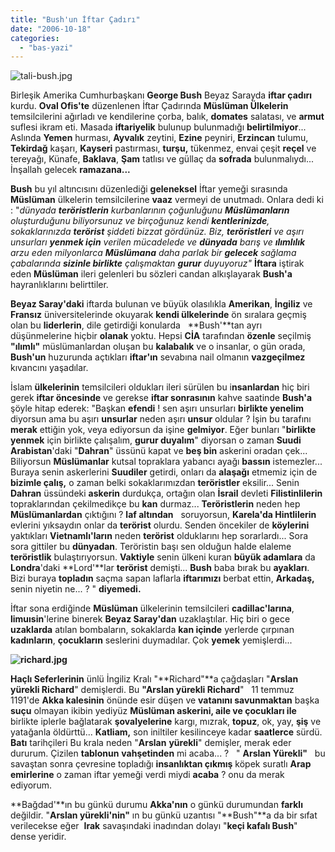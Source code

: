 ```yaml
---
title: "Bush'un İftar Çadırı"
date: "2006-10-18"
categories: 
  - "bas-yazi"
---
```


![tali-bush.jpg](/uploads/2006/10/tali-bush.kucukresim.jpg)  

Birleşik Amerika Cumhurbaşkanı **George Bush** Beyaz Sarayda **iftar çadırı** kurdu. **Oval Ofis'te** düzenlenen İftar Çadırında **Müslüman Ülkelerin** temsilcilerini ağırladı ve kendilerine çorba, balık, **domates** salatası, ve **armut** suflesi ikram eti. Masada **iftariyelik** bulunup bulunmadığı **belirtilmiyor**... Aslında **Yemen** hurması, **Ayvalık** zeytini, **Ezine** peyniri, **Erzincan** tulumu, **Tekirdağ** kaşarı, **Kayseri** pastırması, **turşu,** tükenmez, envai çeşit **reçel** ve tereyağı, Künafe, **Baklava**, **Şam** tatlısı ve güllaç da **sofrada** bulunmalıydı... İnşallah gelecek **ramazana...**

**Bush** bu yıl altıncısını düzenlediği **geleneksel** İftar yemeği sırasında **Müslüman** ülkelerin temsilcilerine **vaaz** vermeyi de unutmadı. Onlara dedi ki : "_dünyada **teröristlerin** kurbanlarının çoğunluğunu **Müslümanların** oluşturduğunu biliyorsunuz ve birçoğunuz kendi **kentlerinizde**, sokaklarınızda **terörist** şiddeti bizzat gördünüz. Biz, **teröristleri** ve aşırı unsurları **yenmek için** verilen mücadelede ve **dünyada** barış ve **ılımlılık** arzu eden milyonlarca **Müslümana** daha parlak bir **gelecek** sağlama çabalarında **sizinle birlikte** çalışmaktan **gurur** duyuyoruz"_ **İftara** iştirak eden **Müslüman** ileri gelenleri bu sözleri candan alkışlayarak **Bush'a** hayranlıklarını belirttiler.

**Beyaz Saray'daki** iftarda bulunan ve büyük olasılıkla **Amerikan**, **İngiliz** ve **Fransız** üniversitelerinde okuyarak **kendi ülkelerinde** ön sıralara geçmiş olan bu **liderlerin**, dile getirdiği konularda   **Bush'**tan ayrı düşünmelerine hiçbir **olanak** yoktu. Hepsi **CİA** tarafından **özenle** seçilmiş **"ılımlı"** müslümanlardan oluşan bu **kalabalık** ve o insanlar, o gün orada, **Bush'un** huzurunda açtıkları **iftar'ın** sevabına nail olmanın **vazgeçilmez** kıvancını yaşadılar.

İslam **ülkelerinin** temsilcileri oldukları ileri sürülen bu i**nsanlardan** hiç biri gerek **iftar öncesinde** ve gerekse **iftar sonrasının** kahve saatinde **Bush'a** şöyle hitap ederek: "Başkan **efendi** ! sen aşırı unsurları **birlikte yenelim** diyorsun ama bu aşırı **unsurlar** neden aşırı **unsur** oldular ? İşin bu tarafını **merak** ettiğin yok, veya ediyorsun da işine **gelmiyor**. Eğer bunları "**birlikte yenmek** için birlikte çalışalım, **gurur duyalım**" diyorsan o zaman **Suudi Arabistan**'daki "**Dahran**" üssünü kapat ve **beş bin** askerini oradan çek... Biliyorsun **Müslümanlar** kutsal topraklara yabancı ayağı **bassın** istemezler... Buraya senin askerlerini **Suudiler** getirdi, onları da **alaşağı** etmemiz için de **bizimle çalış,** o zaman belki sokaklarımızdan **teröristler** eksilir... Senin **Dahran** üssündeki **askerin** durdukça, ortağın olan **İsrail** devleti **Filistinlilerin** topraklarından çekilmedikçe bu **kan** durmaz... **Teröristlerin** neden hep **Müslümanlardan** çıktığını ? **laf altından**   soruyorsun, **Karela'da Hintlilerin** evlerini yıksaydın onlar da **terörist** olurdu. Senden öncekiler de **köylerini** yaktıkları **Vietnamlı'ların** neden **terörist** olduklarını hep sorarlardı... Sora sora gittiler bu **dünyadan**. Teröristin başı sen olduğun halde elaleme **teröristlik** bulaştırıyorsun. **Vaktiyle** senin ülkeni kuran **büyük adamlara** da **Londra**'daki **Lord'**lar **terörist** demişti... **Bush** baba bırak bu **ayakları**. Bizi buraya **topladın** saçma sapan laflarla **iftarımızı** berbat ettin, **Arkadaş,** senin niyetin ne... ? " **diyemedi.**  

İftar sona erdiğinde **Müslüman** ülkelerinin temsilcileri **cadillac'larına**, **limuısin**'lerine binerek **Beyaz Saray'dan** uzaklaştılar. Hiç biri o gece **uzaklarda** atılan bombaların, sokaklarda **kan içinde** yerlerde çırpınan **kadınların**, **çocukların** seslerini duymadılar. Çok **yemek** yemişlerdi...

**![richard.jpg](/uploads/2006/10/richard.jpg)**

**Haçlı Seferlerinin** ünlü İngiliz Kralı "**Richard"**a çağdaşları "**Arslan yürekli Richard**" demişlerdi. Bu **"Arslan yürekli Richard**"   11 temmuz 1191'de **Akka kalesinin** önünde esir düşen ve **vatanını savunmaktan** başka **suçu** olmayan ikibin yediyüz **Müslüman askerini, aile ve çocukları ile** birlikte iplerle bağlatarak **şovalyelerine** kargı, mızrak, **topuz**, ok, yay, **şiş** ve yatağanla öldürttü... **Katliam,** son iniltiler kesilinceye kadar **saatlerce** sürdü. **Batı** tarihçileri Bu krala neden "**Arslan** **yürekli**" demişler, merak eder dururum. Çizilen **tablonun** **vahşetinden** mi acaba... ?   " **Arslan Yürekli"**   bu savaştan sonra çevresine topladığı **insanlıktan çıkmış** köpek suratlı **Arap emirlerine** o zaman iftar yemeği verdi miydi **acaba** ? onu da merak ediyorum.

**Bağdad'**ın bu günkü durumu **Akka'nın** o günkü durumundan **farklı** değildir. "**Arslan yürekli'nin"** ın bu günkü uzantısı "**Bush"**a da bir sıfat verilecekse eğer  **Irak** savaşındaki inadından dolayı "**keçi kafalı Bush**" dense yeridir.
